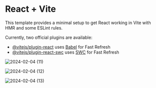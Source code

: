 # React + Vite

This template provides a minimal setup to get React working in Vite with HMR and some ESLint rules.

Currently, two official plugins are available:

- [@vitejs/plugin-react](https://github.com/vitejs/vite-plugin-react/blob/main/packages/plugin-react/README.md) uses [Babel](https://babeljs.io/) for Fast Refresh
- [@vitejs/plugin-react-swc](https://github.com/vitejs/vite-plugin-react-swc) uses [SWC](https://swc.rs/) for Fast Refresh

![2024-02-04 (11)](https://github.com/Jett78/React-Auth0-Authentication/assets/120304533/8d6850d8-bc6c-4f21-a7d3-8614b80168ab)


![2024-02-04 (12)](https://github.com/Jett78/React-Auth0-Authentication/assets/120304533/36bee414-fdd6-46c5-89a3-c0db981ce893)


![2024-02-04 (13)](https://github.com/Jett78/React-Auth0-Authentication/assets/120304533/0c2c2231-8502-4db9-b1a5-6cba5138f0c2)

